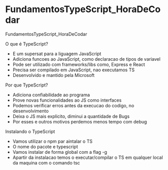 # FundamentosTypeScript_HoraDeCodar
FundamentosTypeScript_HoraDeCodar

O que é TypeScript?

- E um supersat para a liguagem JavaScript
- Adiciona funcoes ao JavaScript, como declaracao de tipos de variavel
- Pode ser utilizado com frameworks/libs como, Express e React
- Precisa ser compilado em JavaScript, nao executamos TS
- Desenvolvido e mantido pela Microsoft

Por que TypeScript?

- Adiciona confiabilidade ao programa
- Prove novas funcionalidades ao JS como interfaces
- Podemos verificar erros antes da execucao do codigo, no desenvolvimento
- Deixa o JS mais explicito, diminui a quantidade de Bugs
- Por esses e outros motivos perdemos menos tempo com debug

Instalando o TypeScript

- Vamos utilizar o npm par aintalar o TS
- O nome do pacote e typescript
- Vamos instalar de forma global com a flag -g
- Apartir da instalacao temos o executar/compilar
o TS em qualquer local da maquina com o comando tsc
